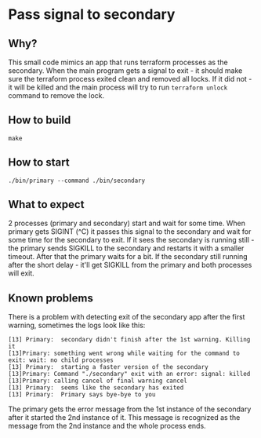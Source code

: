 # Pass signal to secondary

## Why?

This small code mimics an app that runs terraform processes as the secondary. When the main program gets a signal to exit - it should make sure the terraform process exited clean and removed all locks. If it did not - it will be killed and the main process will try to run `terraform unlock` command to remove the lock.

## How to build

`make`

## How to start

```
./bin/primary --command ./bin/secondary
```

## What to expect

2 processes (primary and secondary) start and wait for some time. When primary gets SIGINT (^C) it passes this signal to the secondary and wait for some time for the secondary to exit. If it sees the secondary is running still - the primary sends SIGKILL to the secondary and restarts it with a smaller timeout. After that the primary waits for a bit. If the secondary still running after the short delay - it'll get SIGKILL from the primary and both processes will exit.

## Known problems

There is a problem with detecting exit of the secondary app after the first warning, sometimes the logs look like this:

```
[13] Primary:  secondary didn't finish after the 1st warning. Killing it
[13]Primary: something went wrong while waiting for the command to exit: wait: no child processes
[13] Primary:  starting a faster version of the secondary
[13]Primary: Command "./secondary" exit with an error: signal: killed
[13]Primary: calling cancel of final warning cancel
[13] Primary:  seems like the secondary has exited
[13] Primary:  Primary says bye-bye to you
```

The primary gets the error message from the 1st instance of the secondary after it started the 2nd instance of it. This message is recognized as the message from the 2nd instance and the whole process ends.